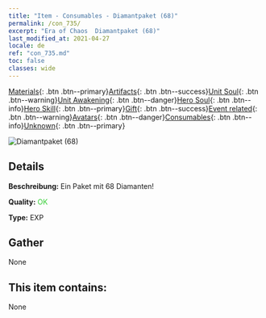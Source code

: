 ```yaml
---
title: "Item - Consumables - Diamantpaket (68)"
permalink: /con_735/
excerpt: "Era of Chaos  Diamantpaket (68)"
last_modified_at: 2021-04-27
locale: de
ref: "con_735.md"
toc: false
classes: wide
---
```

 [Materials](/ItemsDE/){: .btn .btn--primary}[Artifacts](/ItemsDE/Artifacts/){: .btn .btn--success}[Unit Soul](/ItemsDE/UnitSoul/){: .btn .btn--warning}[Unit Awakening](/ItemsDE/UnitAwakening/){: .btn .btn--danger}[Hero Soul](/ItemsDE/HeroSoul/){: .btn .btn--info}[Hero Skill](/ItemsDE/HeroSkill/){: .btn .btn--primary}[Gift](/ItemsDE/Gift/){: .btn .btn--success}[Event related](/ItemsDE/Events/){: .btn .btn--warning}[Avatars](/ItemsDE/Avatars/){: .btn .btn--danger}[Consumables](/ItemsDE/Consumables/){: .btn .btn--info}[Unknown](/ItemsDE/Unknown/){: .btn .btn--primary}

 ![Diamantpaket (68)](/images/t/i_tool_30271.png)

## Details
 **Beschreibung:** Ein Paket mit 68 Diamanten!

 **Quality:** <span style="color: #32CD32">OK</span>

 **Type:** EXP

## Gather

  None

## This item contains:

  None

